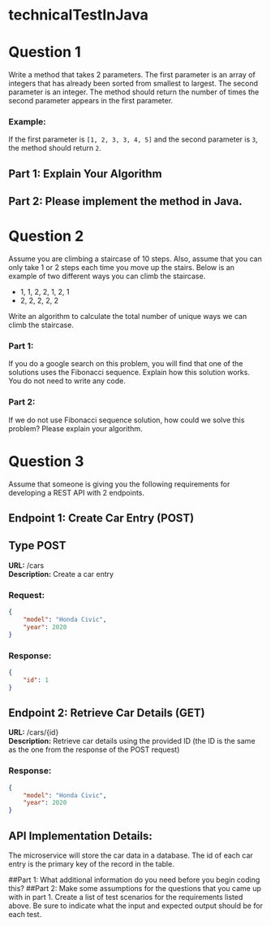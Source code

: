 # technicalTestInJava

# Question 1

Write a method that takes 2 parameters. The first parameter is an array of integers that has already been sorted from smallest to largest. The second parameter is an integer. The method should return the number of times the second parameter appears in the first parameter.

### Example:
If the first parameter is `[1, 2, 3, 3, 4, 5]` and the second parameter is `3`, the method should return `2`.

## Part 1: Explain Your Algorithm
## Part 2: Please implement the method in Java.

# Question 2

Assume you are climbing a staircase of 10 steps. Also, assume that you can only take 1 or 2 steps each time you move up the stairs. Below is an example of two different ways you can climb the staircase.

- 1, 1, 2, 2, 1, 2, 1  
- 2, 2, 2, 2, 2

Write an algorithm to calculate the total number of unique ways we can climb the staircase.

### Part 1: 
If you do a google search on this problem, you will find that one of the solutions uses the Fibonacci sequence. Explain how this solution works. You do not need to write any code.

### Part 2:
If we do not use Fibonacci sequence solution, how could we solve this problem? Please explain your algorithm.


# Question 3

Assume that someone is giving you the following requirements for developing a REST API with 2 endpoints.

## Endpoint 1: Create Car Entry (POST)
## Type POST
**URL:** /cars  
**Description:** Create a car entry

### Request:
```json
{
    "model": "Honda Civic",
    "year": 2020
}
```

### Response:
```json
{
    "id": 1
}
```

## Endpoint 2: Retrieve Car Details (GET)
**URL:** /cars/{id}  
**Description:** Retrieve car details using the provided ID (the ID is the same as the one from the response of the POST request)

### Response:
```json
{
    "model": "Honda Civic",
    "year": 2020
}
```

## API Implementation Details:
The microservice will store the car data in a database. The id of each car entry is the primary key of the record in the table.

##Part 1: What additional information do you need before you begin coding this?
##Part 2: Make some assumptions for the questions that you came up with in part 1. 
Create a list of test scenarios for the requirements listed above. Be sure to indicate what the input and expected output should be for each test.

